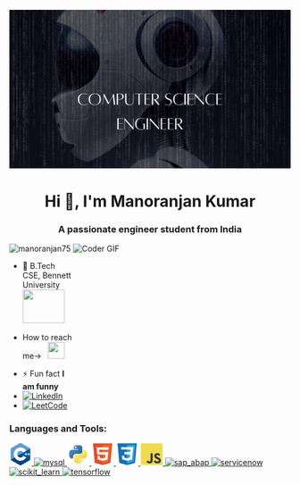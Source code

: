![logo](https://github.com/Manoranjan75/Manoranjan75/blob/main/Background_3.png)
<h1 align="center">Hi 👋, I'm Manoranjan Kumar</h1>
<h3 align="center">A passionate engineer student from India</h3>
<img align="right" src="https://www.bypeople.com/wp-content/uploads/2019/03/people-at-work.gif" alt="Coder GIF" width="390px" height="270px">

<p align="left"> <img src="https://komarev.com/ghpvc/?username=manoranjan75&label=Profile%20views&color=0e75b6&style=flat" alt="manoranjan75" /> </p>

- 🌱 B.Tech CSE, Bennett University &nbsp; <a href="mailto:YOUR_EMAIL@example.com" target="_blank" >
  <img src="https://www.bennett.edu.in/wp-content/uploads/2019/10/Bennett-University-logo1-.png" width="75" height="60">
</a>

- How to reach me-> &nbsp; <a href="mailto:YOUR_EMAIL@example.com" target="_blank" >
  <img src="https://upload.wikimedia.org/wikipedia/commons/7/7e/Gmail_icon_%282020%29.svg" width="30" height="30">
</a>

- ⚡ Fun fact **I am funny**
- [![LinkedIn](https://img.shields.io/badge/LinkedIn-blue?style=flat&logo=linkedin&logoColor=white)](https://www.linkedin.com/in/manoranjan-kumar-57b1a723b/)
- [![LeetCode](https://img.shields.io/badge/LeetCode-orange?style=flat&logo=leetcode&logoColor=black)](https://leetcode.com/Manoranjan75)

<h3 align="left">Languages and Tools:</h3>
<p align="left"> 
  <a href="https://www.w3schools.com/cpp/" target="_blank" rel="noreferrer"> 
    <img src="https://raw.githubusercontent.com/devicons/devicon/master/icons/cplusplus/cplusplus-original.svg" alt="cplusplus" width="40" height="40"/> 
  </a> 
  <a href="https://www.mysql.com/" target="_blank" rel="noreferrer">
  <img src="https://encrypted-tbn0.gstatic.com/images?q=tbn:ANd9GcQrLIsoAHea-BOhRzeFAqp8P9OChYR2Fch6mQ&s" alt="mysql" width="40" height="40"/>
</a>
  <a href="https://www.python.org" target="_blank" rel="noreferrer"> 
    <img src="https://raw.githubusercontent.com/devicons/devicon/master/icons/python/python-original.svg" alt="python" width="40" height="40"/> 
  </a> 
  <a href="https://developer.mozilla.org/en-US/docs/Web/HTML" target="_blank" rel="noreferrer">
    <img src="https://raw.githubusercontent.com/devicons/devicon/master/icons/html5/html5-original.svg" alt="html5" width="40" height="40"/>
  </a>
  <a href="https://developer.mozilla.org/en-US/docs/Web/CSS" target="_blank" rel="noreferrer">
    <img src="https://raw.githubusercontent.com/devicons/devicon/master/icons/css3/css3-original.svg" alt="css3" width="40" height="40"/>
  </a>
  <a href="https://developer.mozilla.org/en-US/docs/Web/JavaScript" target="_blank" rel="noreferrer">
    <img src="https://raw.githubusercontent.com/devicons/devicon/master/icons/javascript/javascript-original.svg" alt="javascript" width="40" height="40"/>
  </a>
  <a href="https://www.sap.com/products/abap.html" target="_blank" rel="noreferrer">
    <img src="https://www.freelancinggig.com/blog/wp-content/uploads/2018/09/what-is-SAP-ABAP-Programming.jpg" alt="sap_abap" width="70" height="70"/>
  </a>
  <a href="https://www.servicenow.com/" target="_blank" rel="noreferrer">
    <img src="https://pbs.twimg.com/profile_images/1919685185035014144/YTnrFPhe_400x400.png" alt="servicenow" width="50" height="40"/>
  </a>
  <a href="https://scikit-learn.org/" target="_blank" rel="noreferrer"> 
    <img src="https://upload.wikimedia.org/wikipedia/commons/0/05/Scikit_learn_logo_small.svg" alt="scikit_learn" width="40" height="40"/> 
  </a> 
  <a href="https://www.tensorflow.org" target="_blank" rel="noreferrer"> 
    <img src="https://www.vectorlogo.zone/logos/tensorflow/tensorflow-icon.svg" alt="tensorflow" width="40" height="40"/> 
  </a>
</p>


